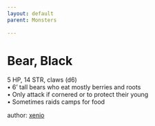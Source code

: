 ```yaml
---
layout: default
parent: Monsters
  
---
```

# Bear, Black
5 HP, 14 STR, claws (d6)  
• 6’ tall bears who eat mostly berries and roots  
• Only attack if cornered or to protect their young  
• Sometimes raids camps for food  

author: [xenio](https://xenioinabottle.blogspot.com/2021/02/classic-monsters-for-cairnito-part-1.html)
